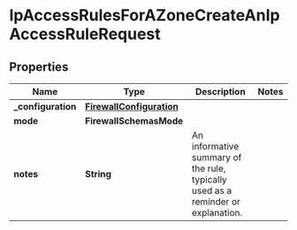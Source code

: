 

# IpAccessRulesForAZoneCreateAnIpAccessRuleRequest


## Properties

| Name | Type | Description | Notes |
|------------ | ------------- | ------------- | -------------|
|**_configuration** | [**FirewallConfiguration**](FirewallConfiguration.md) |  |  |
|**mode** | **FirewallSchemasMode** |  |  |
|**notes** | **String** | An informative summary of the rule, typically used as a reminder or explanation. |  |



